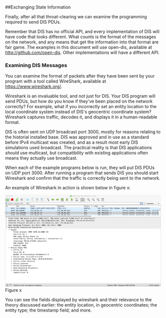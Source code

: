 ##Exchanging State Information

Finally, after all that throat-clearing we can examine the programming required to send DIS PDUs.

Remember that DIS has no official API, and every implementation of DIS will have code that looks different. What counts is the format of the messages on the network, and any means that get the information into that format are fair game. The examples in this document will use open-dis, available at <a href="http://github.com/open-dis">http://github.com/open-dis</a>. Other implementations will have a different API.

### Examining DIS Messages

You can examine the format of packets after they have been sent by your program with a tool called WireShark, available at <a href="https://www.wireshark.org/">https://www.wireshark.org/</a>. 

Wireshark is an invaluable tool, and not just for DIS. Your DIS program will send PDUs, but how do you know if they've been placed on the network correctly? For example, what if you incorrectly set an entity location to the local coordinate system instead of DIS's geocentric coordinate system?  Wireshark captures traffic, decodes it, and displays it in a human-readable format. 

DIS is often sent on UDP broadcast port 3000, mostly for reasons relating to the historial installed base. DIS was approved and in use as a standard before IPv4 multicast was created, and as a result most early DIS simulations used broadcast. The practical reality is that DIS applications _should_ use multicast, but compatibility with existing applications often means they actually use broadcast.

When each of the example programs below is run, they will put DIS PDUs on UDP port 3000. After running a program that sends DIS you should start Wireshark and confirm that the traffic is correctly being sent to the network.

An example of Wireshark in action is shown below in figure x:

<img src="images/exchangingStateInformation/wireshark.jpeg"/>
Figure x

You can see the fields displayed by wireshark and their relevance to the theory discussed earlier: the entity location, in geocentric coordinates; the entity type; the timestamp field; and more.


